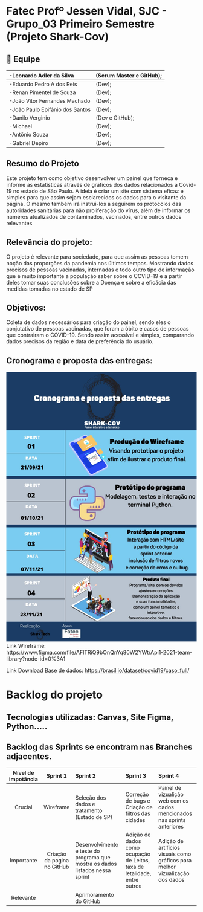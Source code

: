 # Fatec Profº Jessen Vidal, SJC - Grupo_03 Primeiro Semestre (Projeto Shark-Cov)


## :busts_in_silhouette: Equipe	

|-Leonardo Adler da Silva| (Scrum Master e GitHub);|
|:--|:--|
|-Eduardo Pedro A dos Reis|(Dev);|
|-Renan Pimentel de Souza|(Dev);|
|-João Vitor Fernandes Machado|(Dev);| 
|-João Paulo Epifânio dos Santos|(Dev);| 
|-Danilo Verginio|(Dev e GitHub);|
|-Michael|(Dev);|
|-Antônio Souza|(Dev);| 
|-Gabriel Depiro|(Dev);|
</td>	
	

## Resumo do Projeto
<p align="left"> Este projeto tem como objetivo desenvolver um painel que forneça e informe as estatísticas através de gráficos dos dados relacionados a Covid-19 no estado de São Paulo. A ideia é criar um site com sistema eficaz e simples para que assim sejam esclarecidos os dados para o visitante da página. O mesmo também irá instrui-los a seguirem os protocolos das autoridades sanitárias para não proliferação do vírus, além de informar os números atualizados de contaminados, vacinados, entre outros dados relevantes </p>

## Relevância do projeto:
 O projeto é relevante para sociedade, para que assim as pessoas tomem noção das proporções da pandemia nos últimos tempos. Mostrando dados precisos de pessoas vacinadas, internadas e todo outro tipo de informação que é muito importante a população saber sobre o COVID-19 e a partir deles tomar suas conclusões sobre a Doença e sobre a eficácia das medidas tomadas no estado de SP </p>


## Objetivos:
Coleta de dados necessários para criação do painel, sendo eles o conjutativo de pessoas vacinadas, que foram a óbito e casos de pessoas que contrairam o COVID-19. Sendo assim acessível e simples, comparando dados precisos da região e data de preferência do usuário.

## Cronograma e proposta das entregas:
<img src="https://github.com/Daniloel/Projeto-Integrador-2021-2-Grupo3/blob/main/Testeimagens/crprogram.jpg">
Link Wireframe:  https://www.figma.com/file/AFlTRiQ9bOnQnYq80W2YWt/Api1-2021-team-library?node-id=0%3A1 

Link Download Base de dados: https://brasil.io/dataset/covid19/caso_full/


<h1 align="Left">Backlog do projeto</h1>
<!--p align="center"-->
<!--h1 align="left"-->
<table>
<thead>
<tr>
<th align="center">Nível de impotância</th>
<th align="center">Sprint 1</th>
<th align="left">Sprint 2</th>
<th align="left">Sprint 3</th>
<th align="left">Sprint 4</th> 
</tr>
</thead>
<tbody>
<tr>
<td align="center">Crucial</td>
<td align="center">Wireframe</td>
<td align="left">Seleção dos dados e tratamento (Estado de SP)</td>
<td align="left">Correção de bugs e Criação de filtros das cidades</td>
<td align="left">Painel de vizualição web com os dados mencionados nas sprints anteriores</td>
</tr>
<tr>
<td align="center">Importante</td>
<td align="center">Criação da pagina no GitHub</td>
<td align="left">Desenvolvimento e teste do programa que mostra os dados listados nessa sprint</td>
<td align="left">Adição de dados como ocupação de Leitos, taxa de letalidade, entre outros
<td align="left">Adição de artifícios visuais como gráficos para melhor vizualização dos dados
</tr>
<tr>
<td align="center">Relevante</td>
<td align="center"></td>
<td align="left">Aprimoramento do GitHub</td>
<td align="left">
<td align="left"></td>
 
## Tecnologias utilizadas: Canvas, Site Figma, Python.....

## Backlog das Sprints se encontram nas Branches adjacentes.	
	


	

	
	
	
	



